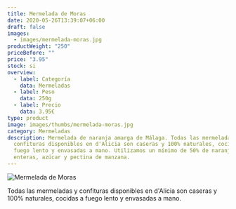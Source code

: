 ```yaml
---
title: Mermelada de Moras
date: 2020-05-26T13:39:07+06:00
draft: false
images:
  - images/mermelada-moras.jpg
productWeight: "250"
priceBefore: ""
price: "3.95"
stock: si
overview:
  - label: Categoría
    data: Mermeladas
  - label: Peso
    data: 250g
  - label: Precio
    data: 3.95€
type: product
image: images/thumbs/mermelada-moras.jpg
category: Mermeladas
description: Mermelada de naranja amarga de Málaga. Todas las mermeladas y
  confituras disponibles en d'Alicia son caseras y 100% naturales, cocidas a
  fuego lento y envasadas a mano. Utilizamos un mínimo de 50% de naranjas
  enteras, azúcar y pectina de manzana.
---
```

![Mermelada de Moras](/images/mermelada-moras.jpg "Mermelada de Moras")

Todas las mermeladas y confituras disponibles en d'Alicia son caseras y 100% naturales, cocidas a fuego lento y envasadas a mano.
